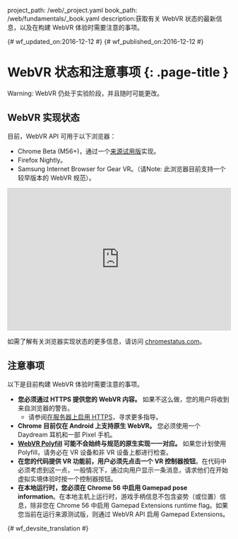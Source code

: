 project_path: /web/_project.yaml
book_path: /web/fundamentals/_book.yaml
description:获取有关 WebVR 状态的最新信息，以及在构建 WebVR 体验时需要注意的事项。

{# wf_updated_on:2016-12-12 #}
{# wf_published_on:2016-12-12 #}

# WebVR 状态和注意事项 {: .page-title }

Warning: WebVR 仍处于实验阶段，并且随时可能更改。

## WebVR 实现状态

目前，WebVR API 可用于以下浏览器：

* Chrome Beta (M56+)，通过一个[来源试用版](https://github.com/jpchase/OriginTrials/blob/gh-pages/developer-guide.md)实现。
* Firefox Nightly。
* Samsung Internet Browser for Gear VR。（请Note: 此浏览器目前支持一个较早版本的 WebVR 规范）。

<iframe width="100%" height="320" src="https://www.chromestatus.com/feature/4532810371039232?embed" style="border: 1px solid #CCC" allowfullscreen>
</iframe>

如需了解有关浏览器实现状态的更多信息，请访问 [chromestatus.com](https://www.chromestatus.com/features/4532810371039232?embed)。

## 注意事项

以下是目前构建 WebVR 体验时需要注意的事项。

* **您必须通过 HTTPS 提供您的 WebVR 内容。** 如果不这么做，您的用户将收到来自浏览器的警告。
    * 请参阅[在服务器上启用 HTTPS](/web/fundamentals/security/encrypt-in-transit/enable-https)，寻求更多指导。
* **Chrome 目前仅在 Android 上支持原生 WebVR。** 您必须使用一个 Daydream 耳机和一部 Pixel 手机。
* **[WebVR Polyfill](https://github.com/googlevr/webvr-polyfill) 可能不会始终与规范的原生实现一一对应。** 如果您计划使用 Polyfill，请务必在 VR 设备和非 VR 设备上都进行检查。
* **在您的代码提供 VR 功能前，用户必须先点击一个 VR 控制器按钮**。在代码中必须考虑到这一点，一般情况下，通过向用户显示一条消息，请求他们在开始虚拟实境体验时按一个控制器按钮。
* **在本地运行时，您必须在 Chrome 56 中启用 Gamepad pose information**。在本地主机上运行时，游戏手柄信息不包含姿势（或位置）信息，除非您在 Chrome 56 中启用 Gamepad Extensions runtime flag。如果您当前在运行来源测试版，则通过 WebVR API 启用 Gamepad Extensions。


{# wf_devsite_translation #}
